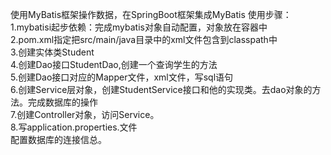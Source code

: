 使用MyBatis框架操作数据，在SpringBoot框架集成MyBatis 
使用步骤：  
1.mybatisi起步依赖：完成mybatis对象自动配置，对象放在容器中  
2.pom.xml指定把src/main/java目录中的xml文件包含到classpath中  
3.创建实体类Student  
4.创建Dao接口StudentDao,创建一个查询学生的方法  
5.创建Dao接口对应的Mapper文件，xml文件，写sql语句  
6.创建Service层对象，创建StudentService接口和他的实现类。去dao对象的方法。完成数据库的操作  
7.创建Controller对象，访问Service。  
8.写application.properties.文件  
配置数据库的连接信总。  
